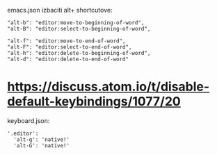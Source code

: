 

emacs.json izbaciti alt+ shortcutove:

    "alt-b": "editor:move-to-beginning-of-word",
    "alt-B": "editor:select-to-beginning-of-word",

    "alt-f": "editor:move-to-end-of-word",
    "alt-F": "editor:select-to-end-of-word",
    "alt-h": "editor:delete-to-beginning-of-word",
    "alt-d": "editor:delete-to-end-of-word"



# https://discuss.atom.io/t/disable-default-keybindings/1077/20
keyboard.json:

    '.editor':
      'alt-g': 'native!'
      'alt-G': 'native!'
